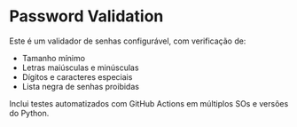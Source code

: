 # Password Validation

Este é um validador de senhas configurável, com verificação de:

- Tamanho mínimo
- Letras maiúsculas e minúsculas
- Dígitos e caracteres especiais
- Lista negra de senhas proibidas

Inclui testes automatizados com GitHub Actions em múltiplos SOs e versões do Python.

